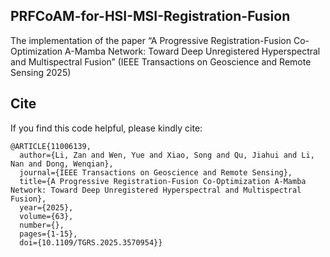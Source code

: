 ## PRFCoAM-for-HSI-MSI-Registration-Fusion
The implementation of the paper “A Progressive Registration-Fusion Co-Optimization A-Mamba Network: Toward Deep Unregistered Hyperspectral and Multispectral Fusion”  (IEEE Transactions on Geoscience and Remote Sensing 2025)

## Cite
If you find this code helpful, please kindly cite:

```
@ARTICLE{11006139,
  author={Li, Zan and Wen, Yue and Xiao, Song and Qu, Jiahui and Li, Nan and Dong, Wenqian},
  journal={IEEE Transactions on Geoscience and Remote Sensing}, 
  title={A Progressive Registration-Fusion Co-Optimization A-Mamba Network: Toward Deep Unregistered Hyperspectral and Multispectral Fusion}, 
  year={2025},
  volume={63},
  number={},
  pages={1-15},
  doi={10.1109/TGRS.2025.3570954}}
  
```
